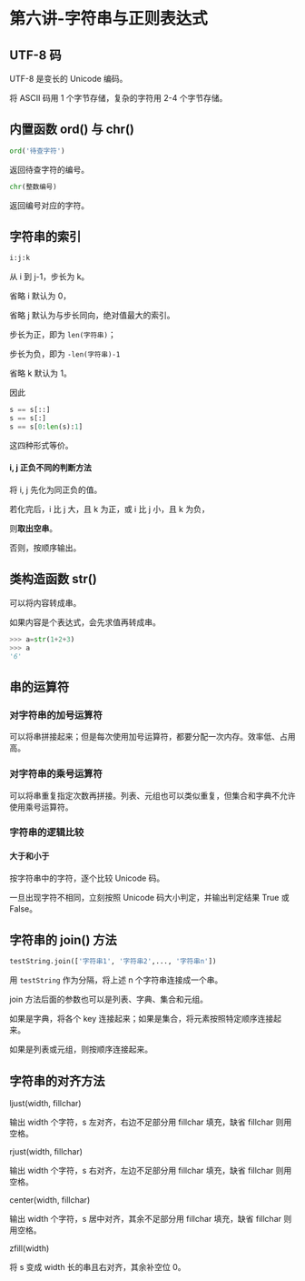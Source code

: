 # 第六讲-字符串与正则表达式
## UTF-8 码
UTF-8 是变长的 Unicode 编码。

将 ASCII 码用 1 个字节存储，复杂的字符用 2-4 个字节存储。
## 内置函数 ord() 与 chr()
```python
ord('待查字符')
```
返回待查字符的编号。
```python
chr(整数编号)
```
返回编号对应的字符。
## 字符串的索引
```python
i:j:k
```
从 i 到 j-1，步长为 k。

省略 i 默认为 0，

省略 j 默认为与步长同向，绝对值最大的索引。

步长为正，即为 `len(字符串)`；

步长为负，即为 `-len(字符串)-1`

省略 k 默认为 1。

因此
```python
s == s[::]
s == s[:]
s == s[0:len(s):1]
```
这四种形式等价。
#### i, j 正负不同的判断方法
将 i, j 先化为同正负的值。

若化完后，i 比 j 大，且 k 为正，或 i 比 j 小，且 k 为负，

则**取出空串**。

否则，按顺序输出。
## 类构造函数 str()
可以将内容转成串。

如果内容是个表达式，会先求值再转成串。
```python
>>> a=str(1+2+3)
>>> a
'6'
```
## 串的运算符
### 对字符串的加号运算符
可以将串拼接起来；但是每次使用加号运算符，都要分配一次内存。效率低、占用高。
### 对字符串的乘号运算符
可以将串重复指定次数再拼接。列表、元组也可以类似重复，但集合和字典不允许使用乘号运算符。
### 字符串的逻辑比较
#### 大于和小于
按字符串中的字符，逐个比较 Unicode 码。

一旦出现字符不相同，立刻按照 Unicode 码大小判定，并输出判定结果 True 或 False。
## 字符串的 join() 方法
```python
testString.join(['字符串1', '字符串2',..., '字符串n'])
```
用 `testString` 作为分隔，将上述 n 个字符串连接成一个串。

join 方法后面的参数也可以是列表、字典、集合和元组。

如果是字典，将各个 key 连接起来；如果是集合，将元素按照特定顺序连接起来。

如果是列表或元组，则按顺序连接起来。

## 字符串的对齐方法
ljust(width, fillchar)

输出 width 个字符，s 左对齐，右边不足部分用 fillchar 填充，缺省 fillchar 则用空格。

rjust(width, fillchar)

输出 width 个字符，s 右对齐，左边不足部分用 fillchar 填充，缺省 fillchar 则用空格。

center(width, fillchar)

输出 width 个字符，s 居中对齐，其余不足部分用 fillchar 填充，缺省 fillchar 则用空格。

zfill(width)

将 s 变成 width 长的串且右对齐，其余补空位 0。
